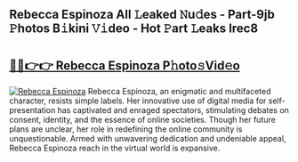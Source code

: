 ## Rebecca Espinoza All 𝙻eaked 𝙽u𝚍es - Part-9jb 𝙿hotos B𝚒kini 𝚅𝚒deo - Hot 𝙿art 𝙻eaks Irec8

# <h2><a href="http://ld6bme.urlbe.top/?page=Rebecca+Espinoza">🔗🔗👉👉 Rebecca Espinoza P𝚑oto𝚜Vid𝚎o</a></h2>

[![Rebecca Espinoza](https://i.imgur.com/eBuTRDB.gif)](http://ld6bme.urlbe.top/?page=Rebecca+Espinoza)
Rebecca Espinoza, an enigmatic and multifaceted character, resists simple labels. Her innovative use of digital media for self-presentation has captivated and enraged spectators, stimulating debates on consent, identity, and the essence of online societies. Though her future plans are unclear, her role in redefining the online community is unquestionable. Armed with unwavering dedication and undeniable appeal, Rebecca Espinoza reach in the virtual world is expansive.
